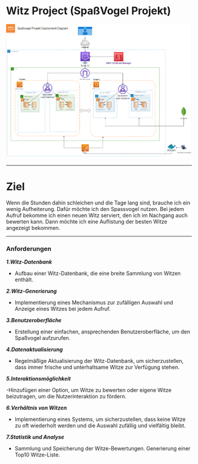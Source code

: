 # Witz Project (SpaßVogel Projekt)

![](./assets/deployment_diagram.png)

---

# Ziel

Wenn die Stunden dahin schleichen und die Tage lang sind, brauche ich ein wenig Aufheiterung. Dafür möchte ich den Spassvogel nutzen. Bei jedem Aufruf bekomme ich einen neuen Witz serviert, den ich im Nachgang auch bewerten kann. Dann möchte ich eine Auflistung der besten Witze angezeigt bekommen.

---

### Anforderungen

***1.Witz-Datenbank***

- Aufbau einer Witz-Datenbank, die eine breite Sammlung von Witzen enthält.

***2.Witz-Generierung***

- Implementierung eines Mechanismus zur zufälligen Auswahl und Anzeige eines Witzes bei jedem Aufruf.
  
***3.Benutzeroberfläche***

- Erstellung einer einfachen, ansprechenden Benutzeroberfläche, um den Spaßvogel aufzurufen.
  
***4.Datenaktualisierung***

- Regelmäßige Aktualisierung der Witz-Datenbank, um sicherzustellen, dass immer frische und unterhaltsame Witze zur Verfügung stehen.

***5.Interaktionsmöglichkeit***

-Hinzufügen einer Option, um Witze zu bewerten oder eigene Witze beizutragen, um die Nutzerinteraktion zu fördern.

***6.Verhältnis von Witzen***

- Implementierung eines Systems, um sicherzustellen, dass keine Witze zu oft wiederholt werden und die Auswahl zufällig und vielfältig bleibt.

***7.Statistik und Analyse***

- Sammlung und Speicherung der Witze-Bewertungen.
Generierung einer Top10 Witze-Liste.
